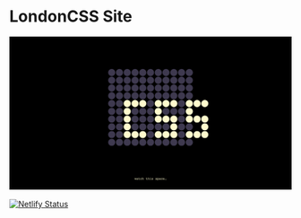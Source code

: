# LondonCSS Site

![Screenshot](build/assets/screenshot.png)

[![Netlify Status](https://api.netlify.com/api/v1/badges/90304a07-54b6-4553-b6b4-67c72b94f1a8/deploy-status)](https://app.netlify.com/sites/londoncss/deploys)

